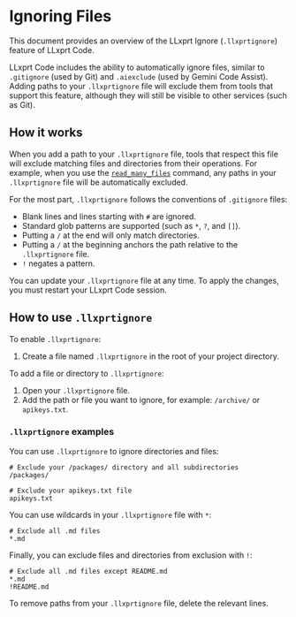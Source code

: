 # Ignoring Files

This document provides an overview of the LLxprt Ignore (`.llxprtignore`) feature of LLxprt Code.

LLxprt Code includes the ability to automatically ignore files, similar to `.gitignore` (used by Git) and `.aiexclude` (used by Gemini Code Assist). Adding paths to your `.llxprtignore` file will exclude them from tools that support this feature, although they will still be visible to other services (such as Git).

## How it works

When you add a path to your `.llxprtignore` file, tools that respect this file will exclude matching files and directories from their operations. For example, when you use the [`read_many_files`](./tools/multi-file.md) command, any paths in your `.llxprtignore` file will be automatically excluded.

For the most part, `.llxprtignore` follows the conventions of `.gitignore` files:

- Blank lines and lines starting with `#` are ignored.
- Standard glob patterns are supported (such as `*`, `?`, and `[]`).
- Putting a `/` at the end will only match directories.
- Putting a `/` at the beginning anchors the path relative to the `.llxprtignore` file.
- `!` negates a pattern.

You can update your `.llxprtignore` file at any time. To apply the changes, you must restart your LLxprt Code session.

## How to use `.llxprtignore`

To enable `.llxprtignore`:

1. Create a file named `.llxprtignore` in the root of your project directory.

To add a file or directory to `.llxprtignore`:

1. Open your `.llxprtignore` file.
2. Add the path or file you want to ignore, for example: `/archive/` or `apikeys.txt`.

### `.llxprtignore` examples

You can use `.llxprtignore` to ignore directories and files:

```
# Exclude your /packages/ directory and all subdirectories
/packages/

# Exclude your apikeys.txt file
apikeys.txt
```

You can use wildcards in your `.llxprtignore` file with `*`:

```
# Exclude all .md files
*.md
```

Finally, you can exclude files and directories from exclusion with `!`:

```
# Exclude all .md files except README.md
*.md
!README.md
```

To remove paths from your `.llxprtignore` file, delete the relevant lines.
